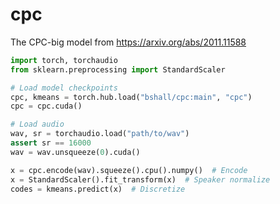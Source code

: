 # cpc
The CPC-big model from https://arxiv.org/abs/2011.11588

```python
import torch, torchaudio
from sklearn.preprocessing import StandardScaler

# Load model checkpoints
cpc, kmeans = torch.hub.load("bshall/cpc:main", "cpc")
cpc = cpc.cuda()

# Load audio
wav, sr = torchaudio.load("path/to/wav")
assert sr == 16000
wav = wav.unsqueeze(0).cuda()

x = cpc.encode(wav).squeeze().cpu().numpy()  # Encode
x = StandardScaler().fit_transform(x)  # Speaker normalize
codes = kmeans.predict(x)  # Discretize
```